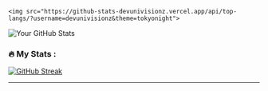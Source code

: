     <img src="https://github-stats-devunivisionz.vercel.app/api/top-langs/?username=devunivisionz&theme=tokyonight">
![Your GitHub Stats](https://github-readme-stats.vercel.app/api?username=devunivisionz&show_icons=true&theme=radical)


### :fire: My Stats :
[![GitHub Streak](http://github-readme-streak-stats.herokuapp.com?user=devunivisionz&theme=dark&background=000000)](https://git.io/streak-stats)



---
